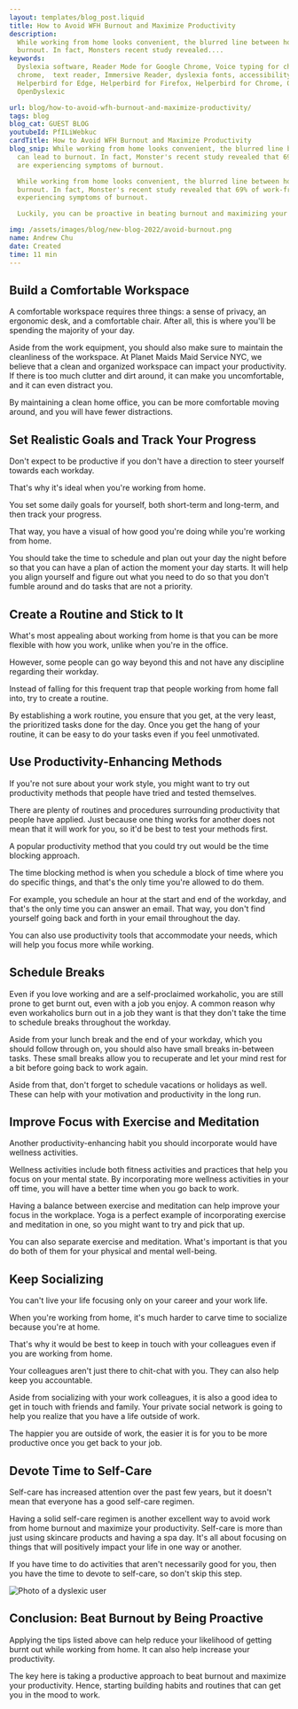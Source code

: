 ```yaml
---
layout: templates/blog_post.liquid
title: How to Avoid WFH Burnout and Maximize Productivity
description:
  While working from home looks convenient, the blurred line between home and employment can lead to
  burnout. In fact, Monsters recent study revealed....
keywords:
  Dyslexia software, Reader Mode for Google Chrome, Voice typing for chrome, Text to speech for
  chrome,  text reader, Immersive Reader, dyslexia fonts, accessibility software, dyslexia software,
  Helperbird for Edge, Helperbird for Firefox, Helperbird for Chrome, Opendyslexic for Chrome,
  OpenDyslexic

url: blog/how-to-avoid-wfh-burnout-and-maximize-productivity/
tags: blog
blog_cat: GUEST BLOG
youtubeId: PfILiWebkuc
cardTitle: How to Avoid WFH Burnout and Maximize Productivity
blog_snip: While working from home looks convenient, the blurred line between home and employment
  can lead to burnout. In fact, Monster's recent study revealed that 69% of work-from-home employees
  are experiencing symptoms of burnout.

  While working from home looks convenient, the blurred line between home and employment can lead to
  burnout. In fact, Monster's recent study revealed that 69% of work-from-home employees are
  experiencing symptoms of burnout.

  Luckily, you can be proactive in beating burnout and maximizing your productivity.

img: /assets/images/blog/new-blog-2022/avoid-burnout.png
name: Andrew Chu
date: Created
time: 11 min
---
```


## Build a Comfortable Workspace

A comfortable workspace requires three things: a sense of privacy, an ergonomic desk, and a
comfortable chair. After all, this is where you'll be spending the majority of your day.

Aside from the work equipment, you should also make sure to maintain the cleanliness of the
workspace. At Planet Maids Maid Service NYC, we believe that a clean and organized workspace can
impact your productivity. If there is too much clutter and dirt around, it can make you
uncomfortable, and it can even distract you.

By maintaining a clean home office, you can be more comfortable moving around, and you will have
fewer distractions.

## Set Realistic Goals and Track Your Progress

Don't expect to be productive if you don't have a direction to steer yourself towards each workday.

That's why it's ideal when you're working from home.

You set some daily goals for yourself, both short-term and long-term, and then track your progress.

That way, you have a visual of how good you're doing while you're working from home.

You should take the time to schedule and plan out your day the night before so that you can have a
plan of action the moment your day starts. It will help you align yourself and figure out what you
need to do so that you don't fumble around and do tasks that are not a priority.

## Create a Routine and Stick to It

What's most appealing about working from home is that you can be more flexible with how you work,
unlike when you're in the office.

However, some people can go way beyond this and not have any discipline regarding their workday.

Instead of falling for this frequent trap that people working from home fall into, try to create a
routine.

By establishing a work routine, you ensure that you get, at the very least, the prioritized tasks
done for the day. Once you get the hang of your routine, it can be easy to do your tasks even if you
feel unmotivated.

## Use Productivity-Enhancing Methods

If you're not sure about your work style, you might want to try out productivity methods that people
have tried and tested themselves.

There are plenty of routines and procedures surrounding productivity that people have applied. Just
because one thing works for another does not mean that it will work for you, so it'd be best to test
your methods first.

A popular productivity method that you could try out would be the time blocking approach.

The time blocking method is when you schedule a block of time where you do specific things, and
that's the only time you're allowed to do them.

For example, you schedule an hour at the start and end of the workday, and that's the only time you
can answer an email. That way, you don't find yourself going back and forth in your email throughout
the day.

You can also use productivity tools that accommodate your needs, which will help you focus more
while working.

## Schedule Breaks

Even if you love working and are a self-proclaimed workaholic, you are still prone to get burnt out,
even with a job you enjoy. A common reason why even workaholics burn out in a job they want is that
they don't take the time to schedule breaks throughout the workday.

Aside from your lunch break and the end of your workday, which you should follow through on, you
should also have small breaks in-between tasks. These small breaks allow you to recuperate and let
your mind rest for a bit before going back to work again.

Aside from that, don't forget to schedule vacations or holidays as well. These can help with your
motivation and productivity in the long run.

## Improve Focus with Exercise and Meditation

Another productivity-enhancing habit you should incorporate would have wellness activities.

Wellness activities include both fitness activities and practices that help you focus on your mental
state. By incorporating more wellness activities in your off time, you will have a better time when
you go back to work.

Having a balance between exercise and meditation can help improve your focus in the workplace. Yoga
is a perfect example of incorporating exercise and meditation in one, so you might want to try and
pick that up.

You can also separate exercise and meditation. What's important is that you do both of them for your
physical and mental well-being.

## Keep Socializing

You can't live your life focusing only on your career and your work life.

When you're working from home, it's much harder to carve time to socialize because you're at home.

That's why it would be best to keep in touch with your colleagues even if you are working from home.

Your colleagues aren't just there to chit-chat with you. They can also help keep you accountable.

Aside from socializing with your work colleagues, it is also a good idea to get in touch with
friends and family. Your private social network is going to help you realize that you have a life
outside of work.

The happier you are outside of work, the easier it is for you to be more productive once you get
back to your job.

## Devote Time to Self-Care

Self-care has increased attention over the past few years, but it doesn't mean that everyone has a
good self-care regimen.

Having a solid self-care regimen is another excellent way to avoid work from home burnout and
maximize your productivity. Self-care is more than just using skincare products and having a spa
day. It's all about focusing on things that will positively impact your life in one way or another.

If you have time to do activities that aren't necessarily good for you, then you have the time to
devote to self-care, so don't skip this step.

![Photo of a dyslexic user](/assets/images/blog/how-to-avoid-wfh-burnout-and-maximize-productivity/avoid-wfh-burnout-and-maximize-productivity.jpg)

## Conclusion: Beat Burnout by Being Proactive

Applying the tips listed above can help reduce your likelihood of getting burnt out while working
from home. It can also help increase your productivity.

The key here is taking a productive approach to beat burnout and maximize your productivity. Hence,
starting building habits and routines that can get you in the mood to work.
